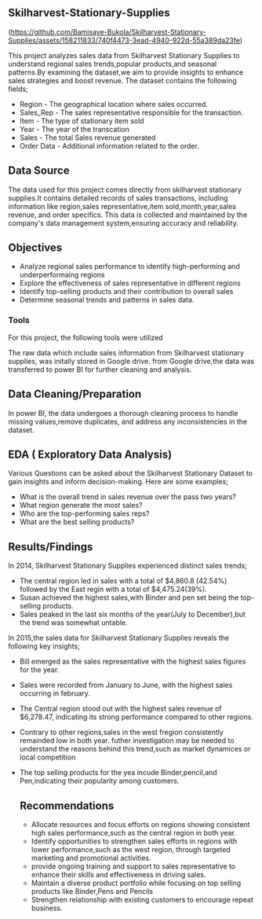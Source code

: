## Skilharvest-Stationary-Supplies

(https://github.com/Bamisaye-Bukola/Skilharvest-Stationary-Supplies/assets/158211833/740f4473-3ead-4940-922d-55a389da23fe)

This project analyzes sales data from Skilharvest Stationary Supplies to understand regional sales trends,popular products,and seasonal patterns.By examining the dataset,we aim to provide insights to enhance sales strategies and boost revenue. The dataset contains the following fields;

* Region - The geographical location where sales occurred.
* Sales_Rep - The sales representative responsible for the transaction.
* Item - The type of stationary item sold
* Year - The year of the transcation
* Sales - The total Sales revenue generated
* Order Data - Additional information related to the order.


## Data Source

The data used for this project comes directly from skilharvest stationary supplies.It contains detailed records of sales transactions, including information like region,sales representative,item sold,month,year,sales revenue, and order specifics. This data is collected and maintained by the company's data management system,ensuring accuracy and reliability.


## Objectives

- Analyze regional sales performance to identify high-performing and underperformaing regions
-  Explore the effectiveness of sales representative in different regions
-  Identify top-selling products and their contribution to overall sales
-  Determine seasonal trends and patterns in sales data.


### Tools

For this project, the following tools were utilized

The raw data which include sales information from Skilharvest stationary supplies, was initally stored in Google drive. from Google drive,the data was transferred to power BI for further cleaning and analysis.


## Data Cleaning/Preparation

In power BI, the data undergoes a thorough cleaning process to handle missing values,remove duplicates, and address any inconsistencies in the dataset.


## EDA ( Exploratory Data Analysis)

Various Questions can be asked about the Skilharvest Stationary Dataset to gain insights and inform decision-making. Here are some examples;

* What is the overall trend in sales revenue over the pass two years?
* What region generate the most sales?
* Who are the top-performing sales reps?
* What are the best selling products?


## Results/Findings

 In 2014, Skilharvest Stationary Supplies experienced distinct sales trends;

 * The central region led in sales with a total of $4,860.8 (42.54%) followed by the East regin with a total of $4,475.24(39%).
 * Susan achieved the highest sales,with Binder and pen set being the top-selling products.
 * Sales peaked in the last six months of the year(July to December),but the trend was somewhat untable.


In 2015,the sales data for Skilharvest Stationary Supplies reveals the following key insights;

* Bill emerged as the sales representative with the highest sales figures for the year.
* Sales were recorded from January to June, with the highest sales occurring in february.
* The Central region stood out with the highest sales revenue of $6,278.47, indicating its strong performance compared to other regions.
* Contrary to other regions,sales in the west fregion consistently remainded low in both year. futher investigation may be needed to understand the reasons behind this trend,such as market dynamices or local competition
* The top selling products for the yea incude Binder,pencil,and Pen,indicating their popularity among customers.


  ## Recommendations

  * Allocate resources and focus efforts on regions showing consistent high sales performance,such as the central region in both year.
  * Identify opportunities to strengthen sales efforts in regions with lower performance,such as the west region, through targeted marketing and promotional activities.
  * provide ongoing training and support to sales representative to enhance their skills and effectiveness in driving sales.
  * Maintain a diverse product portfolio while focusing on top selling products like Binder,Pens and Pencils
  * Strengthen relationship with existing customers to encourage repeat business.

